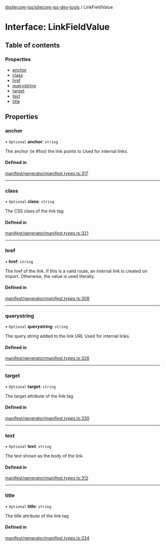 [@sitecore-jss/sitecore-jss-dev-tools](../README.md) / LinkFieldValue

# Interface: LinkFieldValue

## Table of contents

### Properties

- [anchor](LinkFieldValue.md#anchor)
- [class](LinkFieldValue.md#class)
- [href](LinkFieldValue.md#href)
- [querystring](LinkFieldValue.md#querystring)
- [target](LinkFieldValue.md#target)
- [text](LinkFieldValue.md#text)
- [title](LinkFieldValue.md#title)

## Properties

### anchor

• `Optional` **anchor**: `string`

The anchor (ie #foo) the link points to
Used for internal links.

#### Defined in

[manifest/generator/manifest.types.ts:317](https://github.com/Sitecore/jss/blob/361a71f79/packages/sitecore-jss-dev-tools/src/manifest/generator/manifest.types.ts#L317)

___

### class

• `Optional` **class**: `string`

The CSS class of the link tag

#### Defined in

[manifest/generator/manifest.types.ts:321](https://github.com/Sitecore/jss/blob/361a71f79/packages/sitecore-jss-dev-tools/src/manifest/generator/manifest.types.ts#L321)

___

### href

• **href**: `string`

The href of the link. If this is a valid route, an internal link is created on import.
Otherwise, the value is used literally.

#### Defined in

[manifest/generator/manifest.types.ts:308](https://github.com/Sitecore/jss/blob/361a71f79/packages/sitecore-jss-dev-tools/src/manifest/generator/manifest.types.ts#L308)

___

### querystring

• `Optional` **querystring**: `string`

The query string added to the link URL
Used for internal links.

#### Defined in

[manifest/generator/manifest.types.ts:326](https://github.com/Sitecore/jss/blob/361a71f79/packages/sitecore-jss-dev-tools/src/manifest/generator/manifest.types.ts#L326)

___

### target

• `Optional` **target**: `string`

The target attribute of the link tag

#### Defined in

[manifest/generator/manifest.types.ts:330](https://github.com/Sitecore/jss/blob/361a71f79/packages/sitecore-jss-dev-tools/src/manifest/generator/manifest.types.ts#L330)

___

### text

• `Optional` **text**: `string`

The text shown as the body of the link

#### Defined in

[manifest/generator/manifest.types.ts:312](https://github.com/Sitecore/jss/blob/361a71f79/packages/sitecore-jss-dev-tools/src/manifest/generator/manifest.types.ts#L312)

___

### title

• `Optional` **title**: `string`

The title attribute of the link tag

#### Defined in

[manifest/generator/manifest.types.ts:334](https://github.com/Sitecore/jss/blob/361a71f79/packages/sitecore-jss-dev-tools/src/manifest/generator/manifest.types.ts#L334)
